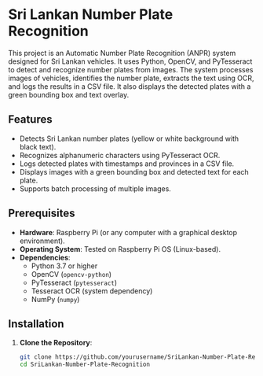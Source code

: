 # Sri Lankan Number Plate Recognition

This project is an Automatic Number Plate Recognition (ANPR) system designed for Sri Lankan vehicles. It uses Python, OpenCV, and PyTesseract to detect and recognize number plates from images. The system processes images of vehicles, identifies the number plate, extracts the text using OCR, and logs the results in a CSV file. It also displays the detected plates with a green bounding box and text overlay.

## Features
- Detects Sri Lankan number plates (yellow or white background with black text).
- Recognizes alphanumeric characters using PyTesseract OCR.
- Logs detected plates with timestamps and provinces in a CSV file.
- Displays images with a green bounding box and detected text for each plate.
- Supports batch processing of multiple images.

## Prerequisites
- **Hardware**: Raspberry Pi (or any computer with a graphical desktop environment).
- **Operating System**: Tested on Raspberry Pi OS (Linux-based).
- **Dependencies**:
  - Python 3.7 or higher
  - OpenCV (`opencv-python`)
  - PyTesseract (`pytesseract`)
  - Tesseract OCR (system dependency)
  - NumPy (`numpy`)

## Installation

1. **Clone the Repository**:
   ```bash
   git clone https://github.com/yourusername/SriLankan-Number-Plate-Recognition.git
   cd SriLankan-Number-Plate-Recognition
